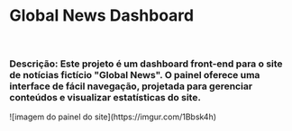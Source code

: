 <h1>Global News Dashboard</h1>
<br>
<h3>Descrição: Este projeto é um dashboard front-end para o site de notícias fictício "Global News". O painel oferece uma interface de fácil navegação, projetada para gerenciar conteúdos e visualizar estatísticas do site.</h3>
![imagem do painel do site](https://imgur.com/1Bbsk4h)


